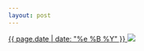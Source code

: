 ```yaml
---
layout: post
---
```


<p>
  <a href="/41">
    <time>{{ page.date | date: "%e %B %Y" }}</time>
    <img src="https://s3.amazonaws.com/life.aaronjgreenberg.com/41.jpg">
  </a>
  
</p>
